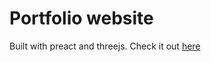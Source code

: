 # Portfolio website

Built with preact and threejs.
Check it out [here](https://www.samnosenzo.com)
